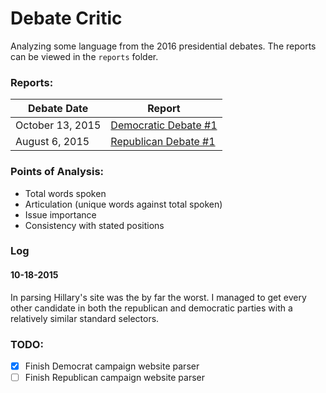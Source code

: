 # Debate Critic

Analyzing some language from the 2016 presidential debates. The reports can be viewed in the `reports` folder.

### Reports:
| Debate Date      | Report   |
| ---------------- | -------- |
| October 13, 2015 | [Democratic Debate #1](reports/democratic-debate-2015-10-13.md) |
| August 6, 2015   | [Republican Debate #1](reports/republican-debate-2015-08-06.md) |

### Points of Analysis:
- Total words spoken
- Articulation (unique words against total spoken)
- Issue importance
- Consistency with stated positions

### Log
#### 10-18-2015
In parsing Hillary's site was the by far the worst. I managed to get every other candidate in both the republican and democratic parties with a relatively similar standard selectors.

### TODO:
- [x] Finish Democrat campaign website parser
- [ ] Finish Republican campaign website parser
